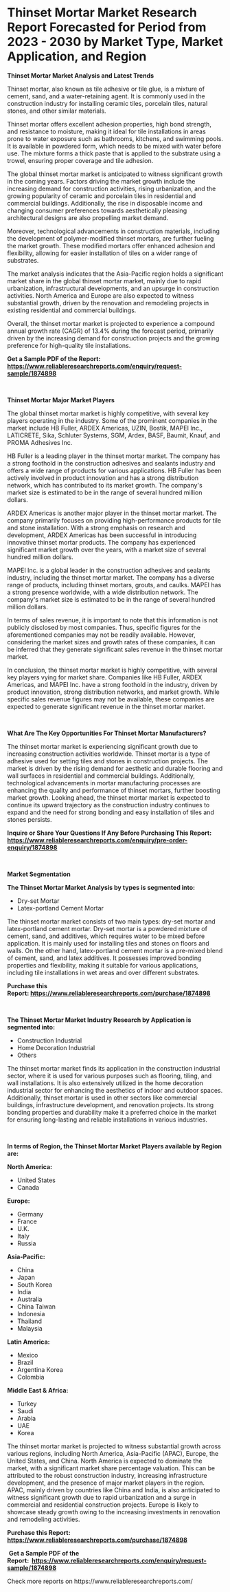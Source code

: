 <p><h1>Thinset Mortar Market Research Report Forecasted for Period from 2023 -  2030 by Market Type, Market Application, and Region</h1></p><p><strong>Thinset Mortar Market Analysis and Latest Trends</strong></p>
<p><p>Thinset mortar, also known as tile adhesive or tile glue, is a mixture of cement, sand, and a water-retaining agent. It is commonly used in the construction industry for installing ceramic tiles, porcelain tiles, natural stones, and other similar materials. </p><p>Thinset mortar offers excellent adhesion properties, high bond strength, and resistance to moisture, making it ideal for tile installations in areas prone to water exposure such as bathrooms, kitchens, and swimming pools. It is available in powdered form, which needs to be mixed with water before use. The mixture forms a thick paste that is applied to the substrate using a trowel, ensuring proper coverage and tile adhesion.</p><p>The global thinset mortar market is anticipated to witness significant growth in the coming years. Factors driving the market growth include the increasing demand for construction activities, rising urbanization, and the growing popularity of ceramic and porcelain tiles in residential and commercial buildings. Additionally, the rise in disposable income and changing consumer preferences towards aesthetically pleasing architectural designs are also propelling market demand.</p><p>Moreover, technological advancements in construction materials, including the development of polymer-modified thinset mortars, are further fueling the market growth. These modified mortars offer enhanced adhesion and flexibility, allowing for easier installation of tiles on a wider range of substrates. </p><p>The market analysis indicates that the Asia-Pacific region holds a significant market share in the global thinset mortar market, mainly due to rapid urbanization, infrastructural developments, and an upsurge in construction activities. North America and Europe are also expected to witness substantial growth, driven by the renovation and remodeling projects in existing residential and commercial buildings.</p><p>Overall, the thinset mortar market is projected to experience a compound annual growth rate (CAGR) of 13.4% during the forecast period, primarily driven by the increasing demand for construction projects and the growing preference for high-quality tile installations.</p></p>
<p><strong>Get a Sample PDF of the Report:&nbsp; <a href="https://www.reliableresearchreports.com/enquiry/request-sample/1874898">https://www.reliableresearchreports.com/enquiry/request-sample/1874898</a></strong></p>
<p>&nbsp;</p>
<p><strong>Thinset Mortar Major Market Players</strong></p>
<p><p>The global thinset mortar market is highly competitive, with several key players operating in the industry. Some of the prominent companies in the market include HB Fuller, ARDEX Americas, UZIN, Bostik, MAPEI Inc., LATICRETE, Sika, Schluter Systems, SGM, Ardex, BASF, Baumit, Knauf, and PROMA Adhesives Inc.</p><p>HB Fuller is a leading player in the thinset mortar market. The company has a strong foothold in the construction adhesives and sealants industry and offers a wide range of products for various applications. HB Fuller has been actively involved in product innovation and has a strong distribution network, which has contributed to its market growth. The company's market size is estimated to be in the range of several hundred million dollars.</p><p>ARDEX Americas is another major player in the thinset mortar market. The company primarily focuses on providing high-performance products for tile and stone installation. With a strong emphasis on research and development, ARDEX Americas has been successful in introducing innovative thinset mortar products. The company has experienced significant market growth over the years, with a market size of several hundred million dollars.</p><p>MAPEI Inc. is a global leader in the construction adhesives and sealants industry, including the thinset mortar market. The company has a diverse range of products, including thinset mortars, grouts, and caulks. MAPEI has a strong presence worldwide, with a wide distribution network. The company's market size is estimated to be in the range of several hundred million dollars.</p><p>In terms of sales revenue, it is important to note that this information is not publicly disclosed by most companies. Thus, specific figures for the aforementioned companies may not be readily available. However, considering the market sizes and growth rates of these companies, it can be inferred that they generate significant sales revenue in the thinset mortar market.</p><p>In conclusion, the thinset mortar market is highly competitive, with several key players vying for market share. Companies like HB Fuller, ARDEX Americas, and MAPEI Inc. have a strong foothold in the industry, driven by product innovation, strong distribution networks, and market growth. While specific sales revenue figures may not be available, these companies are expected to generate significant revenue in the thinset mortar market.</p></p>
<p>&nbsp;</p>
<p><strong>What Are The Key Opportunities For Thinset Mortar Manufacturers?</strong></p>
<p><p>The thinset mortar market is experiencing significant growth due to increasing construction activities worldwide. Thinset mortar is a type of adhesive used for setting tiles and stones in construction projects. The market is driven by the rising demand for aesthetic and durable flooring and wall surfaces in residential and commercial buildings. Additionally, technological advancements in mortar manufacturing processes are enhancing the quality and performance of thinset mortars, further boosting market growth. Looking ahead, the thinset mortar market is expected to continue its upward trajectory as the construction industry continues to expand and the need for strong bonding and easy installation of tiles and stones persists.</p></p>
<p><strong>Inquire or Share Your Questions If Any Before Purchasing This Report: <a href="https://www.reliableresearchreports.com/enquiry/pre-order-enquiry/1874898">https://www.reliableresearchreports.com/enquiry/pre-order-enquiry/1874898</a></strong></p>
<p>&nbsp;</p>
<p><strong>Market Segmentation</strong></p>
<p><strong>The Thinset Mortar Market Analysis by types is segmented into:</strong></p>
<p><ul><li>Dry-set Mortar</li><li>Latex-portland Cement Mortar</li></ul></p>
<p><p>The thinset mortar market consists of two main types: dry-set mortar and latex-portland cement mortar. Dry-set mortar is a powdered mixture of cement, sand, and additives, which requires water to be mixed before application. It is mainly used for installing tiles and stones on floors and walls. On the other hand, latex-portland cement mortar is a pre-mixed blend of cement, sand, and latex additives. It possesses improved bonding properties and flexibility, making it suitable for various applications, including tile installations in wet areas and over different substrates.</p></p>
<p><strong>Purchase this Report:&nbsp;<a href="https://www.reliableresearchreports.com/purchase/1874898">https://www.reliableresearchreports.com/purchase/1874898</a></strong></p>
<p>&nbsp;</p>
<p><strong>The Thinset Mortar Market Industry Research by Application is segmented into:</strong></p>
<p><ul><li>Construction Industrial</li><li>Home Decoration Industrial</li><li>Others</li></ul></p>
<p><p>The thinset mortar market finds its application in the construction industrial sector, where it is used for various purposes such as flooring, tiling, and wall installations. It is also extensively utilized in the home decoration industrial sector for enhancing the aesthetics of indoor and outdoor spaces. Additionally, thinset mortar is used in other sectors like commercial buildings, infrastructure development, and renovation projects. Its strong bonding properties and durability make it a preferred choice in the market for ensuring long-lasting and reliable installations in various industries.</p></p>
<p>&nbsp;</p>
<p><strong>In terms of Region, the Thinset Mortar Market Players available by Region are:</strong></p>
<p>
    <p> <strong> North America: </strong>
        <ul>
            <li>United States</li>
            <li>Canada</li>
        </ul>
        </p> 
    <p> <strong> Europe: </strong>
        <ul>
            <li>Germany</li>
            <li>France</li>
            <li>U.K.</li>
            <li>Italy</li>
            <li>Russia</li>
        </ul>
        </p> 
    <p> <strong> Asia-Pacific: </strong>
        <ul>
            <li>China</li>
            <li>Japan</li>
            <li>South Korea</li>
            <li>India</li>
            <li>Australia</li>
            <li>China Taiwan</li>
            <li>Indonesia</li>
            <li>Thailand</li>
            <li>Malaysia</li>
        </ul>
        </p> 
    <p> <strong> Latin America: </strong>
        <ul>
            <li>Mexico</li>
            <li>Brazil</li>
            <li>Argentina Korea</li>
            <li>Colombia</li>
        </ul>
        </p> 
    <p> <strong> Middle East & Africa: </strong>
        <ul>
            <li>Turkey</li>
            <li>Saudi</li>
            <li>Arabia</li>
            <li>UAE</li>
            <li>Korea</li>
        </ul>
    </p>
    </p>
<p><p>The thinset mortar market is projected to witness substantial growth across various regions, including North America, Asia-Pacific (APAC), Europe, the United States, and China. North America is expected to dominate the market, with a significant market share percentage valuation. This can be attributed to the robust construction industry, increasing infrastructure development, and the presence of major market players in the region. APAC, mainly driven by countries like China and India, is also anticipated to witness significant growth due to rapid urbanization and a surge in commercial and residential construction projects. Europe is likely to showcase steady growth owing to the increasing investments in renovation and remodeling activities.</p></p>
<p><strong>Purchase this Report: <a href="https://www.reliableresearchreports.com/purchase/1874898">https://www.reliableresearchreports.com/purchase/1874898</a></strong></p>
<p>&nbsp;<strong>Get a Sample PDF of the Report:&nbsp;&nbsp;<a href="https://www.reliableresearchreports.com/enquiry/request-sample/1874898">https://www.reliableresearchreports.com/enquiry/request-sample/1874898</a></strong></p>
<p><strong></strong></p>
<p>Check more reports on https://www.reliableresearchreports.com/</p>